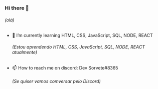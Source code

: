 ### Hi there 👋
###### (olá)


- 🌱 I’m currently learning HTML, CSS, JavaScript, SQL, NODE, REACT
  ###### (Estou aprendendo HTML, CSS, JavaScript, SQL, NODE, REACT atualmente)
- 📫 How to reach me on discord: Dev Sorvete#8365
  ###### (Se quiser vamos comversar pelo Discord)
